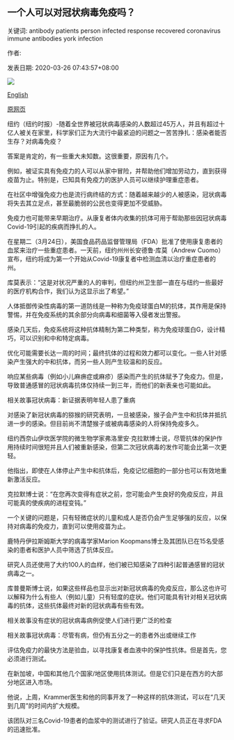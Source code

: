 ## 一个人可以对冠状病毒免疫吗？

关键词: antibody patients person infected response recovered coronavirus immune antibodies york infection

作者: 

发表日期: 2020-03-26 07:43:57+08:00

![](https://www.straitstimes.com/sites/default/files/styles/x_large/public/articles/2020/03/26/nz_nurse_260352.jpg?itok=6xfsFWMX)

[English](Can%20a%20person%20become%20immune%20to%20the%20coronavirus%3F.md)

[原网页](https://www.straitstimes.com/world/united-states/can-a-person-become-immune-to-the-coronavirus)

纽约（纽约时报）-随着全世界被冠状病毒感染的人数超过45万人，并且有超过十亿人被关在家里，科学家们正为大流行中最紧迫的问题之一苦苦挣扎：感染者能否生存？对病毒免疫？

答案是肯定的，有一些重大未知数。这很重要，原因有几个。

例如，被证实具有免疫力的人可以从家中冒险，并帮助他们增加劳动力，直到获得疫苗为止。特别是，已知具有免疫力的医护人员可以继续护理重症患者。

在社区中增强免疫力也是流行病终结的方式：随着越来越少的人被感染，冠状病毒将失去其立足点，甚至最脆弱的公民也变得更加不受威胁。

免疫力也可能带来早期治疗。从康复者体内收集的抗体可用于帮助那些因冠状病毒Covid-19引起的疾病而挣扎的人。

在星期二（3月24日），美国食品药品监督管理局（FDA）批准了使用康复患者的血浆来治疗一些重症患者。一天前，纽约州州长安德鲁·库莫（Andrew Cuomo）宣布，纽约将成为第一个开始从Covid-19康复者中检测血清以治疗重症患者的州。

库莫表示：“这是对状况严重的人的审判，但纽约州卫生部一直在与纽约一些最好的医疗机构合作，我们认为这显示出了希望。”

人体抵御传染性病毒的第一道防线是一种称为免疫球蛋白M的抗体，其作用是保持警惕，并在免疫系统的其余部分向病毒和细菌等入侵者发出警报。

感染几天后，免疫系统将这种抗体精制为第二种类型，称为免疫球蛋白G，设计精巧，可以识别和中和特定病毒。

优化可能需要长达一周的时间；最终抗体的过程和效力都可以变化。一些人针对感染产生强大的中和抗体，而另一些人则产生较温和的反应。

响应某些病毒（例如小儿麻痹症或麻疹）感染而产生的抗体赋予了免疫力。但是，导致普通感冒的冠状病毒抗体仅持续一到三年，而他们的新表亲也可能如此。

相关故事冠状病毒：新证据表明年轻人患了重病

对感染了新冠状病毒的猕猴的研究表明，一旦被感染，猴子会产生中和抗体并抵抗进一步的感染。但目前尚不清楚猴子或被病毒感染的人将保持免疫多久。

纽约西奈山伊坎医学院的微生物学家弗洛里安·克拉默博士说，尽管抗体的保护作用持续时间很短并且人们被重新感染，但第二次冠状病毒的发作可能会比第一次更轻。

他指出，即使在人体停止产生中和抗体后，免疫记忆细胞的一部分也可以有效地重新激活反应。

克拉默博士说：“在您再次变得有症状之前，您可能会产生良好的免疫反应，并且可能真的使疾病的进程变钝。”

一个关键的问题是，只有轻微症状的儿童和成人是否仍会产生足够强的反应，以保持对病毒的免疫力，直到可以使用疫苗为止。

鹿特丹伊拉斯姆斯大学的病毒学家Marion Koopmans博士及其团队已在15名受感染的患者和医护人员中筛选了抗体反应。

研究人员还使用了大约100人的血样，他们被已知感染了四种引起普通感冒的冠状病毒之一。

库普曼斯博士说，如果这些样品也显示出对新冠状病毒的免疫反应，那么这也许可以解释为什么有些人（例如儿童）只有轻度的症状。他们可能具有针对相关冠状病毒的抗体，这些抗体最终对新的冠状病毒有些有效。

相关故事没有症状的冠状病毒病例促使人们进行更广泛的检查

相关故事冠状病毒：尽管有病，但仍有五分之一的患者外出或继续工作

评估免疫力的最快方法是验血，以寻找康复者血液中的保护性抗体。但是首先，您必须进行测试。

在新加坡，中国和其他几个国家/地区使用抗体测试。但是它们只是在西方的大部分地区进入市场。

他说，上周，Krammer医生和他的同事开发了一种这样的抗体测试，可以在“几天到几周”的时间内扩大规模。

该团队对三名Covid-19患者的血浆中的测试进行了验证。研究人员正在寻求FDA的迅速批准。